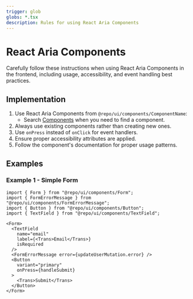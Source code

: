 ```yaml
---
trigger: glob
globs: *.tsx
description: Rules for using React Aria Components
---
```


# React Aria Components

Carefully follow these instructions when using React Aria Components in the frontend, including usage, accessibility, and event handling best practices.

## Implementation

1. Use React Aria Components from `@repo/ui/components/ComponentName`:
   - Search [Components](/application/shared-webapp/ui/components) when you need to find a component.
2. Always use existing components rather than creating new ones.
3. Use `onPress` instead of `onClick` for event handlers.
4. Ensure proper accessibility attributes are applied.
5. Follow the component's documentation for proper usage patterns.

## Examples

### Example 1 - Simple Form

```tsx
import { Form } from "@repo/ui/components/Form";
import { FormErrorMessage } from "@repo/ui/components/FormErrorMessage";
import { Button } from "@repo/ui/components/Button";
import { TextField } from "@repo/ui/components/TextField";

<Form>
  <TextField 
    name="email" 
    label={<Trans>Email</Trans>}
    isRequired
  />
  <FormErrorMessage error={updateUserMutation.error} />
  <Button 
    variant="primary" 
    onPress={handleSubmit}
  >
    <Trans>Submit</Trans>
  </Button>
</Form>
```
